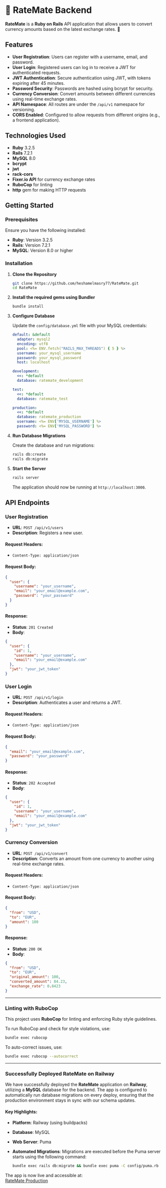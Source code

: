 
# 💱 RateMate Backend

**RateMate** is a **Ruby on Rails** API application that allows users to convert currency amounts based on the latest exchange rates. 🔄

## Features

- **User Registration**: Users can register with a username, email, and password.
- **User Login**: Registered users can log in to receive a JWT for authenticated requests.
- **JWT Authentication**: Secure authentication using JWT, with tokens expiring after 45 minutes.
- **Password Security**: Passwords are hashed using bcrypt for security.
- **Currency Conversion**: Convert amounts between different currencies using real-time exchange rates.
- **API Namespace**: All routes are under the `/api/v1` namespace for versioning.
- **CORS Enabled**: Configured to allow requests from different origins (e.g., a frontend application).

## Technologies Used

- **Ruby** 3.2.5
- **Rails** 7.2.1
- **MySQL** 8.0
- **bcrypt**
- **jwt**
- **rack-cors**
- **Fixer.io API** for currency exchange rates
- **RuboCop** for linting
- **http** gem for making HTTP requests

## Getting Started

### Prerequisites

Ensure you have the following installed:

- **Ruby**: Version 3.2.5
- **Rails**: Version 7.2.1
- **MySQL**: Version 8.0 or higher

### Installation

1. **Clone the Repository**

   ```bash
   git clone https://github.com/heshamelmasry77/RateMate.git
   cd RateMate
   ```

2. **Install the required gems using Bundler**

   ```bash
   bundle install
   ```

3. **Configure Database**

   Update the `config/database.yml` file with your MySQL credentials:

   ```yaml
   default: &default
     adapter: mysql2
     encoding: utf8
     pool: <%= ENV.fetch("RAILS_MAX_THREADS") { 5 } %>
     username: your_mysql_username
     password: your_mysql_password
     host: localhost

   development:
     <<: *default
     database: ratemate_development

   test:
     <<: *default
     database: ratemate_test

   production:
     <<: *default
     database: ratemate_production
     username: <%= ENV['MYSQL_USERNAME'] %>
     password: <%= ENV['MYSQL_PASSWORD'] %>
   ```

4. **Run Database Migrations**

   Create the database and run migrations:

   ```bash
   rails db:create
   rails db:migrate
   ```

5. **Start the Server**

   ```bash
   rails server
   ```

   The application should now be running at `http://localhost:3000`.

## API Endpoints

### **User Registration**

- **URL**: `POST /api/v1/users`
- **Description**: Registers a new user.

#### Request Headers:

- `Content-Type: application/json`

#### Request Body:

```json
{
  "user": {
    "username": "your_username",
    "email": "your_email@example.com",
    "password": "your_password"
  }
}
```

#### Response:

- **Status**: `201 Created`
- **Body**:

```json
{
  "user": {
    "id": 1,
    "username": "your_username",
    "email": "your_email@example.com"
  },
  "jwt": "your_jwt_token"
}
```

### **User Login**

- **URL**: `POST /api/v1/login`
- **Description**: Authenticates a user and returns a JWT.

#### Request Headers:

- `Content-Type: application/json`

#### Request Body:

```json
{
  "email": "your_email@example.com",
  "password": "your_password"
}
```

#### Response:

- **Status**: `202 Accepted`
- **Body**:

```json
{
  "user": {
    "id": 1,
    "username": "your_username",
    "email": "your_email@example.com"
  },
  "jwt": "your_jwt_token"
}
```

### **Currency Conversion**

- **URL**: `POST /api/v1/convert`
- **Description**: Converts an amount from one currency to another using real-time exchange rates.

#### Request Headers:

- `Content-Type: application/json`

#### Request Body:

```json
{
  "from": "USD",
  "to": "EUR",
  "amount": 100
}
```

#### Response:

- **Status**: `200 OK`
- **Body**:

```json
{
  "from": "USD",
  "to": "EUR",
  "original_amount": 100,
  "converted_amount": 84.23,
  "exchange_rate": 0.8423
}
```

---

### Linting with RuboCop

This project uses **RuboCop** for linting and enforcing Ruby style guidelines.

To run RuboCop and check for style violations, use:

```bash
bundle exec rubocop
```

To auto-correct issues, use:

```bash
bundle exec rubocop --autocorrect
```

---

### Successfully Deployed RateMate on Railway

We have successfully deployed the **RateMate** application on **Railway**, utilizing a **MySQL** database for the backend. The app is configured to automatically run database migrations on every deploy, ensuring that the production environment stays in sync with our schema updates.

#### Key Highlights:
- **Platform**: Railway (using buildpacks)
- **Database**: MySQL
- **Web Server**: Puma
- **Automated Migrations**: Migrations are executed before the Puma server starts using the following command:
  
  ```bash
  bundle exec rails db:migrate && bundle exec puma -C config/puma.rb -e production
  ```

The app is now live and accessible at:  
[RateMate Production](https://ratemate-production.up.railway.app/)
